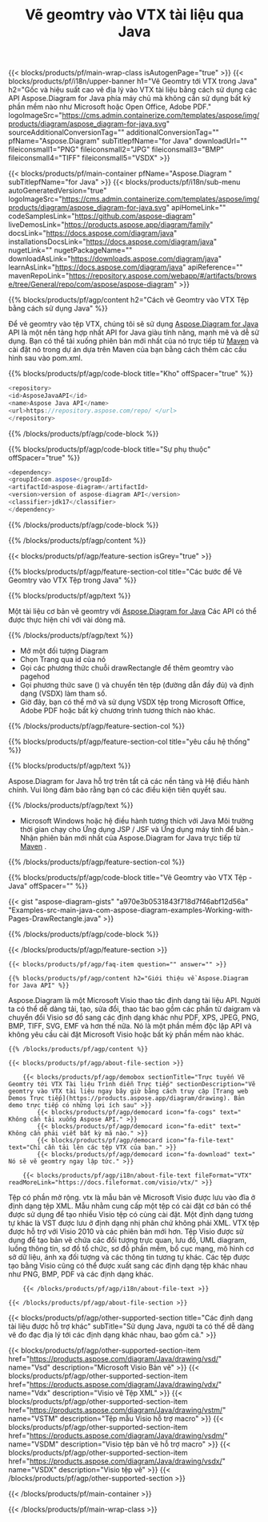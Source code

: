 ﻿---
title: Vẽ geomtry vào VTX tài liệu qua Java 
weight: 3050
url: /vi/Java/drawing/vtx/ 
description: Java mã nguồn để vẽ geomtry vào tệp vtx trên Java Môi trường thời gian chạy cho Ứng dụng JSP / JSF và Ứng dụng máy tính để bàn.
---
{{< blocks/products/pf/main-wrap-class isAutogenPage="true" >}}
{{< blocks/products/pf/i18n/upper-banner h1="Vẽ Geomtry tới VTX trong Java" h2="Gốc và hiệu suất cao vẽ địa lý vào VTX tài liệu bằng cách sử dụng các API Aspose.Diagram for Java phía máy chủ mà không cần sử dụng bất kỳ phần mềm nào như Microsoft hoặc Open Office, Adobe PDF." logoImageSrc="https://cms.admin.containerize.com/templates/aspose/img/products/diagram/aspose_diagram-for-java.svg" sourceAdditionalConversionTag="" additionalConversionTag="" pfName="Aspose.Diagram" subTitlepfName="for Java" downloadUrl="" fileiconsmall1="PNG" fileiconsmall2="JPG" fileiconsmall3="BMP" fileiconsmall4="TIFF" fileiconsmall5="VSDX" >}}

{{< blocks/products/pf/main-container pfName="Aspose.Diagram " subTitlepfName="for Java" >}}
{{< blocks/products/pf/i18n/sub-menu autoGeneratedVersion="true" logoImageSrc="https://cms.admin.containerize.com/templates/aspose/img/products/diagram/aspose_diagram-for-java.svg" apiHomeLink="" codeSamplesLink="https://github.com/aspose-diagram" liveDemosLink="https://products.aspose.app/diagram/family" docsLink="https://docs.aspose.com/diagram/java" installationsDocsLink="https://docs.aspose.com/diagram/java" nugetLink="" nugetPackageName="" downloadAsLink="https://downloads.aspose.com/diagram/java" learnAsLink="https://docs.aspose.com/diagram/java" apiReference="" mavenRepoLink="https://repository.aspose.com/webapp/#/artifacts/browse/tree/General/repo/com/aspose/aspose-diagram" >}}

{{% blocks/products/pf/agp/content h2="Cách vẽ Geomtry vào VTX Tệp bằng cách sử dụng Java" %}}

 Để vẽ geomtry vào tệp VTX, chúng tôi sẽ sử dụng
 [Aspose.Diagram for Java](https://products.aspose.com/diagram/java) 
 API là một nền tảng hợp nhất API for Java giàu tính năng, mạnh mẽ và dễ sử dụng. Bạn có thể tải xuống phiên bản mới nhất của nó trực tiếp từ
 [Maven](https://repository.aspose.com/webapp/#/artifacts/browse/tree/General/repo/com/aspose/aspose-diagram) 
 và cài đặt nó trong dự án dựa trên Maven của bạn bằng cách thêm các cấu hình sau vào pom.xml.

{{% blocks/products/pf/agp/code-block title="Kho" offSpacer="true" %}}

```cs
<repository>
<id>AsposeJavaAPI</id>
<name>Aspose Java API</name>
<url>https://repository.aspose.com/repo/ </url>
</repository>


```

{{% /blocks/products/pf/agp/code-block %}}

{{% blocks/products/pf/agp/code-block title="Sự phụ thuộc" offSpacer="true" %}}

```cs
<dependency>
<groupId>com.aspose</groupId>
<artifactId>aspose-diagram</artifactId>
<version>version of aspose-diagram API</version>
<classifier>jdk17</classifier>
</dependency>


```

{{% /blocks/products/pf/agp/code-block %}}

{{% /blocks/products/pf/agp/content %}}

{{< blocks/products/pf/agp/feature-section isGrey="true" >}}

{{% blocks/products/pf/agp/feature-section-col title="Các bước để Vẽ Geomtry vào VTX Tệp trong Java" %}}

{{% blocks/products/pf/agp/text %}}

 Một tài liệu cơ bản vẽ geomtry với
[Aspose.Diagram for Java](https://products.aspose.com/diagram/java) 
 Các API có thể được thực hiện chỉ với vài dòng mã.

{{% /blocks/products/pf/agp/text %}}

+ Mở một đối tượng Diagram
+ Chọn Trang qua id của nó
+ Gọi các phương thức chuỗi drawRectangle để thêm geomtry vào pagehod
+ Gọi phương thức save () và chuyển tên tệp (đường dẫn đầy đủ) và định dạng (VSDX) làm tham số.
+ Giờ đây, bạn có thể mở và sử dụng VSDX tệp trong Microsoft Office, Adobe PDF hoặc bất kỳ chương trình tương thích nào khác.

{{% /blocks/products/pf/agp/feature-section-col %}}

{{% blocks/products/pf/agp/feature-section-col title="yêu cầu hệ thống" %}}

{{% blocks/products/pf/agp/text %}}

 Aspose.Diagram for Java hỗ trợ trên tất cả các nền tảng và Hệ điều hành chính. Vui lòng đảm bảo rằng bạn có các điều kiện tiên quyết sau.

{{% /blocks/products/pf/agp/text %}}

- Microsoft Windows hoặc hệ điều hành tương thích với Java Môi trường thời gian chạy cho Ứng dụng JSP / JSF và Ứng dụng máy tính để bàn.- Nhận phiên bản mới nhất của Aspose.Diagram for Java trực tiếp từ    [Maven](https://repository.aspose.com/webapp/#/artifacts/browse/tree/General/repo/com/aspose/aspose-diagram)  .

{{% /blocks/products/pf/agp/feature-section-col %}}

{{% blocks/products/pf/agp/code-block title="Vẽ Geomtry vào VTX Tệp - Java" offSpacer="" %}}

{{< gist "aspose-diagram-gists" "a970e3b0531843f718d7f46abf12d56a" "Examples-src-main-java-com-aspose-diagram-examples-Working-with-Pages-DrawRectangle.java" >}}


{{% /blocks/products/pf/agp/code-block %}}

{{< /blocks/products/pf/agp/feature-section >}}

    {{< blocks/products/pf/agp/faq-item question="" answer="" >}}


<!-- aboutfile Starts -->

    {{% blocks/products/pf/agp/content h2="Giới thiệu về Aspose.Diagram for Java API" %}}

 Aspose.Diagram là một Microsoft Visio thao tác định dạng tài liệu API. Người ta có thể dễ dàng tải, tạo, sửa đổi, thao tác bao gồm các phần tử daigram và chuyển đổi Visio sơ đồ sang các định dạng khác như PDF, XPS, JPEG, PNG, BMP, TIFF, SVG, EMF và hơn thế nữa. Nó là một phần mềm độc lập API và không yêu cầu cài đặt Microsoft Visio hoặc bất kỳ phần mềm nào khác.  



    {{% /blocks/products/pf/agp/content %}}
    
    {{< blocks/products/pf/agp/about-file-section >}}
    
        {{< blocks/products/pf/agp/demobox sectionTitle="Trực tuyến Vẽ Geomtry tới VTX Tài liệu Trình diễn Trực tiếp" sectionDescription="Vẽ geomtry vào VTX tài liệu ngay bây giờ bằng cách truy cập [Trang web Demos Trực tiếp](https://products.aspose.app/diagram/drawing). Bản demo trực tiếp có những lợi ích sau" >}}
            {{< blocks/products/pf/agp/democard icon="fa-cogs" text=" Không cần tải xuống Aspose API." >}}
            {{< blocks/products/pf/agp/democard icon="fa-edit" text=" Không cần phải viết bất kỳ mã nào." >}}
            {{< blocks/products/pf/agp/democard icon="fa-file-text" text="Chỉ cần tải lên các tệp VTX của bạn." >}}
            {{< blocks/products/pf/agp/democard icon="fa-download" text=" Nó sẽ vẽ geomtry ngay lập tức." >}}
    
        {{< blocks/products/pf/agp/i18n/about-file-text fileFormat="VTX" readMoreLink="https://docs.fileformat.com/visio/vtx/" >}}
Tệp có phần mở rộng. vtx là mẫu bản vẽ Microsoft Visio được lưu vào đĩa ở định dạng tệp XML. Mẫu nhằm cung cấp một tệp có cài đặt cơ bản có thể được sử dụng để tạo nhiều Visio tệp có cùng cài đặt. Một định dạng tương tự khác là VST được lưu ở định dạng nhị phân chứ không phải XML. VTX tệp được hỗ trợ với Visio 2010 và các phiên bản mới hơn. Tệp Visio được sử dụng để tạo bản vẽ chứa các đối tượng trực quan, lưu đồ, UML diagram, luồng thông tin, sơ đồ tổ chức, sơ đồ phần mềm, bố cục mạng, mô hình cơ sở dữ liệu, ánh xạ đối tượng và các thông tin tương tự khác. Các tệp được tạo bằng Visio cũng có thể được xuất sang các định dạng tệp khác nhau như PNG, BMP, PDF và các định dạng khác. 

        {{< /blocks/products/pf/agp/i18n/about-file-text >}}
    
    {{< /blocks/products/pf/agp/about-file-section >}}

<!-- aboutfile Ends -->

{{< blocks/products/pf/agp/other-supported-section title="Các định dạng tài liệu được hỗ trợ khác" subTitle="Sử dụng Java, người ta có thể dễ dàng vẽ đo đạc địa lý tới các định dạng khác nhau, bao gồm cả." >}}

{{< blocks/products/pf/agp/other-supported-section-item href="https://products.aspose.com/diagram/Java/drawing/vsd/" name="Vsd" description="Microsoft Visio Bản vẽ" >}}
{{< blocks/products/pf/agp/other-supported-section-item href="https://products.aspose.com/diagram/Java/drawing/vdx/" name="Vdx" description="Visio vẽ Tệp XML" >}}
{{< blocks/products/pf/agp/other-supported-section-item href="https://products.aspose.com/diagram/Java/drawing/vstm/" name="VSTM" description="Tệp mẫu Visio hỗ trợ macro" >}}
{{< blocks/products/pf/agp/other-supported-section-item href="https://products.aspose.com/diagram/Java/drawing/vsdm/" name="VSDM" description="Visio tệp bản vẽ hỗ trợ macro" >}}
{{< blocks/products/pf/agp/other-supported-section-item href="https://products.aspose.com/diagram/Java/drawing/vsdx/" name="VSDX" description="Visio tệp vẽ" >}}
{{< /blocks/products/pf/agp/other-supported-section >}}

{{< /blocks/products/pf/main-container >}}
    
{{< /blocks/products/pf/main-wrap-class >}}